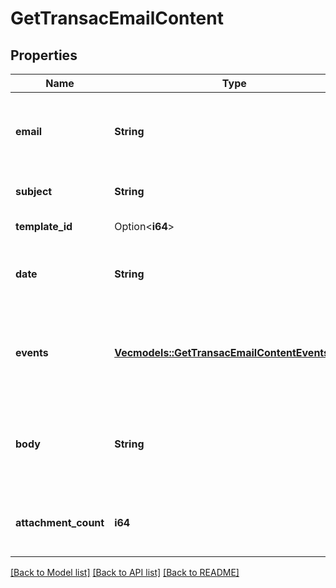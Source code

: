 # GetTransacEmailContent

## Properties

Name | Type | Description | Notes
------------ | ------------- | ------------- | -------------
**email** | **String** | Email address to which transactional email has been sent | 
**subject** | **String** | Subject of the sent email | 
**template_id** | Option<**i64**> | Id of the template | [optional]
**date** | **String** | Date on which transactional email was sent | 
**events** | [**Vec<models::GetTransacEmailContentEventsInner>**](getTransacEmailContent_events_inner.md) | Series of events which occurred on the transactional email | 
**body** | **String** | Actual content of the transactional email that has been sent | 
**attachment_count** | **i64** | Count of the attachments that were sent in the email | 

[[Back to Model list]](../README.md#documentation-for-models) [[Back to API list]](../README.md#documentation-for-api-endpoints) [[Back to README]](../README.md)


